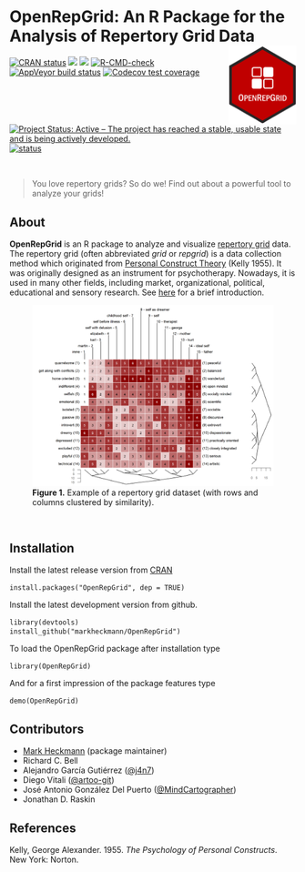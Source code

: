 
<!-- README.md is generated from README.Rmd. Please edit that file -->

# OpenRepGrid: An R Package for the Analysis of Repertory Grid Data <a href="https://docu.openrepgrid.org"><img src="man/figures/logo.png" align="right" height="138" /></a>

<!-- badges: start -->

[![CRAN
status](https://www.r-pkg.org/badges/version/OpenRepGrid)](https://CRAN.R-project.org/package=OpenRepGrid)
[![](https://cranlogs.r-pkg.org/badges/OpenRepGrid)](https://cran.rstudio.com/web/packages/OpenRepGrid/index.html)
[![](https://img.shields.io/badge/devel-v0.1.15-blue.svg)](https://github.com/markheckmann/OpenRepGrid)
[![R-CMD-check](https://github.com/markheckmann/OpenRepGrid/actions/workflows/R-CMD-check.yaml/badge.svg)](https://github.com/markheckmann/OpenRepGrid/actions/workflows/R-CMD-check.yaml)
[![AppVeyor build
status](https://ci.appveyor.com/api/projects/status/github/markheckmann/OpenRepGrid?branch=master&svg=true)](https://ci.appveyor.com/project/markheckmann/OpenRepGrid)
[![Codecov test
coverage](https://codecov.io/gh/markheckmann/OpenRepGrid/branch/master/graph/badge.svg)](https://codecov.io/gh/markheckmann/OpenRepGrid?branch=master)
[![Project Status: Active – The project has reached a stable, usable
state and is being actively
developed.](https://www.repostatus.org/badges/latest/active.svg)](https://www.repostatus.org/#active)
[![status](https://joss.theoj.org/papers/88b1ba29095623f416d9fe944afe5cd8/status.svg)](https://joss.theoj.org/papers/88b1ba29095623f416d9fe944afe5cd8)
<!-- badges: end -->

<br>

> You love repertory grids? So do we! Find out about a powerful tool to
> analyze your grids!

## About

**OpenRepGrid** is an R package to analyze and visualize [repertory
grid](https://en.wikipedia.org/wiki/Repertory_grid) data. The repertory
grid (often abbreviated *grid* or *repgrid*) is a data collection method
which originated from [Personal Construct
Theory](https://en.wikipedia.org/wiki/Personal_construct_theory) (Kelly
1955). It was originally designed as an instrument for psychotherapy.
Nowadays, it is used in many other fields, including market,
organizational, political, educational and sensory research. See
[here](https://docs.openrepgrid.org/articles/web/intro) for a brief
introduction.

<figure>
<img src="man/figures/bertin-clustered.png"
alt="Figure 1. Example of a repertory grid dataset (with rows and columns clustered by similarity)." />
<figcaption aria-hidden="true"><strong>Figure 1.</strong> Example of a
repertory grid dataset (with rows and columns clustered by
similarity).</figcaption>
</figure>

<br>

## Installation

Install the latest release version from
[CRAN](https://cran.r-project.org/web/packages/OpenRepGrid/index.html)

    install.packages("OpenRepGrid", dep = TRUE)

Install the latest development version from github.

    library(devtools)
    install_github("markheckmann/OpenRepGrid") 

To load the OpenRepGrid package after installation type

    library(OpenRepGrid) 

And for a first impression of the package features type

    demo(OpenRepGrid)

## Contributors

- [Mark Heckmann](https://markheckmann.de) (package maintainer)
- Richard C. Bell
- Alejandro García Gutiérrez ([@j4n7](https://github.com/j4n7))
- Diego Vitali ([@artoo-git](https://github.com/artoo-git))
- José Antonio González Del Puerto
  ([@MindCartographer](https://github.com/MindCartographer))
- Jonathan D. Raskin

## References

Kelly, George Alexander. 1955. *The Psychology of Personal Constructs*.
New York: Norton.
